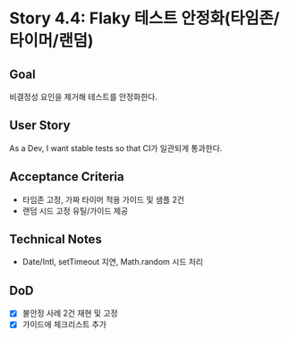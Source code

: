 # Story 4.4: Flaky 테스트 안정화(타임존/타이머/랜덤)

## Goal
비결정성 요인을 제거해 테스트를 안정화한다.

## User Story
As a Dev, I want stable tests so that CI가 일관되게 통과한다.

## Acceptance Criteria
- 타임존 고정, 가짜 타이머 적용 가이드 및 샘플 2건
- 랜덤 시드 고정 유틸/가이드 제공

## Technical Notes
- Date/Intl, setTimeout 지연, Math.random 시드 처리

## DoD
- [x] 불안정 사례 2건 재현 및 고정
- [x] 가이드에 체크리스트 추가
